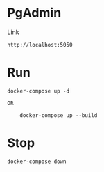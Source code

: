 
# PgAdmin

Link
```
http://localhost:5050
```


# Run

```
docker-compose up -d

OR

    docker-compose up --build
```


# Stop

```
docker-compose down
```

